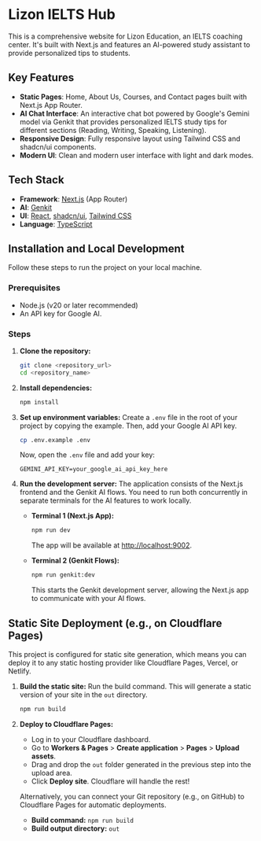 # Lizon IELTS Hub

This is a comprehensive website for Lizon Education, an IELTS coaching center. It's built with Next.js and features an AI-powered study assistant to provide personalized tips to students.

## Key Features

- **Static Pages**: Home, About Us, Courses, and Contact pages built with Next.js App Router.
- **AI Chat Interface**: An interactive chat bot powered by Google's Gemini model via Genkit that provides personalized IELTS study tips for different sections (Reading, Writing, Speaking, Listening).
- **Responsive Design**: Fully responsive layout using Tailwind CSS and shadcn/ui components.
- **Modern UI**: Clean and modern user interface with light and dark modes.

## Tech Stack

- **Framework**: [Next.js](https://nextjs.org/) (App Router)
- **AI**: [Genkit](https://firebase.google.com/docs/genkit)
- **UI**: [React](https://react.dev/), [shadcn/ui](https://ui.shadcn.com/), [Tailwind CSS](https://tailwindcss.com/)
- **Language**: [TypeScript](https://www.typescriptlang.org/)

## Installation and Local Development

Follow these steps to run the project on your local machine.

### Prerequisites

- Node.js (v20 or later recommended)
- An API key for Google AI.

### Steps

1.  **Clone the repository:**
    ```bash
    git clone <repository_url>
    cd <repository_name>
    ```

2.  **Install dependencies:**
    ```bash
    npm install
    ```

3.  **Set up environment variables:**
    Create a `.env` file in the root of your project by copying the example. Then, add your Google AI API key.
    ```bash
    cp .env.example .env
    ```
    Now, open the `.env` file and add your key:
    ```
    GEMINI_API_KEY=your_google_ai_api_key_here
    ```

4.  **Run the development server:**
    The application consists of the Next.js frontend and the Genkit AI flows. You need to run both concurrently in separate terminals for the AI features to work locally.

    *   **Terminal 1 (Next.js App):**
        ```bash
        npm run dev
        ```
        The app will be available at [http://localhost:9002](http://localhost:9002).

    *   **Terminal 2 (Genkit Flows):**
        ```bash
        npm run genkit:dev
        ```
        This starts the Genkit development server, allowing the Next.js app to communicate with your AI flows.

## Static Site Deployment (e.g., on Cloudflare Pages)

This project is configured for static site generation, which means you can deploy it to any static hosting provider like Cloudflare Pages, Vercel, or Netlify.

1.  **Build the static site:**
    Run the build command. This will generate a static version of your site in the `out` directory.
    ```bash
    npm run build
    ```

2.  **Deploy to Cloudflare Pages:**
    - Log in to your Cloudflare dashboard.
    - Go to **Workers & Pages** > **Create application** > **Pages** > **Upload assets**.
    - Drag and drop the `out` folder generated in the previous step into the upload area.
    - Click **Deploy site**. Cloudflare will handle the rest!

    Alternatively, you can connect your Git repository (e.g., on GitHub) to Cloudflare Pages for automatic deployments.
    - **Build command:** `npm run build`
    - **Build output directory:** `out`
